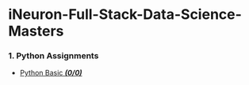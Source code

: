 # iNeuron-Full-Stack-Data-Science-Masters
### 1. Python Assignments
- [Python Basic ***(0/0)***](https://github.com/sachin5136/iNeuron-Full-Stack-Data-Science-Masters-Assignments/tree/main/Python/Python-Basics-Assignment)
